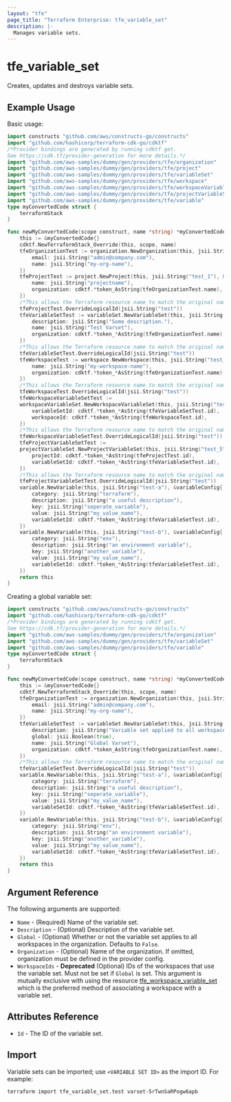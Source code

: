 ```yaml
---
layout: "tfe"
page_title: "Terraform Enterprise: tfe_variable_set"
description: |-
  Manages variable sets.
---
```


# tfe_variable_set

Creates, updates and destroys variable sets.

## Example Usage

Basic usage:

```go
import constructs "github.com/aws/constructs-go/constructs"
import "github.com/hashicorp/terraform-cdk-go/cdktf"
/*Provider bindings are generated by running cdktf get.
See https://cdk.tf/provider-generation for more details.*/
import "github.com/aws-samples/dummy/gen/providers/tfe/organization"
import "github.com/aws-samples/dummy/gen/providers/tfe/project"
import "github.com/aws-samples/dummy/gen/providers/tfe/variableSet"
import "github.com/aws-samples/dummy/gen/providers/tfe/workspace"
import "github.com/aws-samples/dummy/gen/providers/tfe/workspaceVariableSet"
import "github.com/aws-samples/dummy/gen/providers/tfe/projectVariableSet"
import "github.com/aws-samples/dummy/gen/providers/tfe/variable"
type myConvertedCode struct {
	terraformStack
}

func newMyConvertedCode(scope construct, name *string) *myConvertedCode {
	this := &myConvertedCode{}
	cdktf.NewTerraformStack_Override(this, scope, name)
	tfeOrganizationTest := organization.NewOrganization(this, jsii.String("test"), &organizationConfig{
		email: jsii.String("admin@company.com"),
		name: jsii.String("my-org-name"),
	})
	tfeProjectTest := project.NewProject(this, jsii.String("test_1"), &projectConfig{
		name: jsii.String("projectname"),
		organization: cdktf.*token_AsString(tfeOrganizationTest.name),
	})
	/*This allows the Terraform resource name to match the original name. You can remove the call if you don't need them to match.*/
	tfeProjectTest.OverrideLogicalId(jsii.String("test"))
	tfeVariableSetTest := variableSet.NewVariableSet(this, jsii.String("test_2"), &variableSetConfig{
		description: jsii.String("Some description."),
		name: jsii.String("Test Varset"),
		organization: cdktf.*token_*AsString(tfeOrganizationTest.name),
	})
	/*This allows the Terraform resource name to match the original name. You can remove the call if you don't need them to match.*/
	tfeVariableSetTest.OverrideLogicalId(jsii.String("test"))
	tfeWorkspaceTest := workspace.NewWorkspace(this, jsii.String("test_3"), &workspaceConfig{
		name: jsii.String("my-workspace-name"),
		organization: cdktf.*token_*AsString(tfeOrganizationTest.name),
	})
	/*This allows the Terraform resource name to match the original name. You can remove the call if you don't need them to match.*/
	tfeWorkspaceTest.OverrideLogicalId(jsii.String("test"))
	tfeWorkspaceVariableSetTest :=
	workspaceVariableSet.NewWorkspaceVariableSet(this, jsii.String("test_4"), &workspaceVariableSetConfig{
		variableSetId: cdktf.*token_*AsString(tfeVariableSetTest.id),
		workspaceId: cdktf.*token_*AsString(tfeWorkspaceTest.id),
	})
	/*This allows the Terraform resource name to match the original name. You can remove the call if you don't need them to match.*/
	tfeWorkspaceVariableSetTest.OverrideLogicalId(jsii.String("test"))
	tfeProjectVariableSetTest :=
	projectVariableSet.NewProjectVariableSet(this, jsii.String("test_5"), &projectVariableSetConfig{
		projectId: cdktf.*token_*AsString(tfeProjectTest.id),
		variableSetId: cdktf.*token_*AsString(tfeVariableSetTest.id),
	})
	/*This allows the Terraform resource name to match the original name. You can remove the call if you don't need them to match.*/
	tfeProjectVariableSetTest.OverrideLogicalId(jsii.String("test"))
	variable.NewVariable(this, jsii.String("test-a"), &variableConfig{
		category: jsii.String("terraform"),
		description: jsii.String("a useful description"),
		key: jsii.String("seperate_variable"),
		value: jsii.String("my_value_name"),
		variableSetId: cdktf.*token_*AsString(tfeVariableSetTest.id),
	})
	variable.NewVariable(this, jsii.String("test-b"), &variableConfig{
		category: jsii.String("env"),
		description: jsii.String("an environment variable"),
		key: jsii.String("another_variable"),
		value: jsii.String("my_value_name"),
		variableSetId: cdktf.*token_*AsString(tfeVariableSetTest.id),
	})
	return this
}
```

Creating a global variable set:

```go
import constructs "github.com/aws/constructs-go/constructs"
import "github.com/hashicorp/terraform-cdk-go/cdktf"
/*Provider bindings are generated by running cdktf get.
See https://cdk.tf/provider-generation for more details.*/
import "github.com/aws-samples/dummy/gen/providers/tfe/organization"
import "github.com/aws-samples/dummy/gen/providers/tfe/variableSet"
import "github.com/aws-samples/dummy/gen/providers/tfe/variable"
type myConvertedCode struct {
	terraformStack
}

func newMyConvertedCode(scope construct, name *string) *myConvertedCode {
	this := &myConvertedCode{}
	cdktf.NewTerraformStack_Override(this, scope, name)
	tfeOrganizationTest := organization.NewOrganization(this, jsii.String("test"), &organizationConfig{
		email: jsii.String("admin@company.com"),
		name: jsii.String("my-org-name"),
	})
	tfeVariableSetTest := variableSet.NewVariableSet(this, jsii.String("test_1"), &variableSetConfig{
		description: jsii.String("Variable set applied to all workspaces."),
		global: jsii.Boolean(true),
		name: jsii.String("Global Varset"),
		organization: cdktf.*token_AsString(tfeOrganizationTest.name),
	})
	/*This allows the Terraform resource name to match the original name. You can remove the call if you don't need them to match.*/
	tfeVariableSetTest.OverrideLogicalId(jsii.String("test"))
	variable.NewVariable(this, jsii.String("test-a"), &variableConfig{
		category: jsii.String("terraform"),
		description: jsii.String("a useful description"),
		key: jsii.String("seperate_variable"),
		value: jsii.String("my_value_name"),
		variableSetId: cdktf.*token_*AsString(tfeVariableSetTest.id),
	})
	variable.NewVariable(this, jsii.String("test-b"), &variableConfig{
		category: jsii.String("env"),
		description: jsii.String("an environment variable"),
		key: jsii.String("another_variable"),
		value: jsii.String("my_value_name"),
		variableSetId: cdktf.*token_*AsString(tfeVariableSetTest.id),
	})
	return this
}
```

## Argument Reference

The following arguments are supported:

* `Name` - (Required) Name of the variable set.
* `Description` - (Optional) Description of the variable set.
* `Global` - (Optional) Whether or not the variable set applies to all workspaces in the organization. Defaults to `False`.
* `Organization` - (Optional) Name of the organization. If omitted, organization must be defined in the provider config.
* `WorkspaceIds` - **Deprecated** (Optional) IDs of the workspaces that use the variable set.
  Must not be set if `Global` is set. This argument is mutually exclusive with using the resource
  [tfe_workspace_variable_set](workspace_variable_set.html) which is the preferred method of associating a workspace
  with a variable set.

## Attributes Reference

* `Id` - The ID of the variable set.

## Import

Variable sets can be imported; use `<VARIABLE SET ID>` as the import ID. For example:

```shell
terraform import tfe_variable_set.test varset-5rTwnSaRPogw6apb
```

<!-- cache-key: cdktf-0.17.0-pre.15 input-f7d62718eed35f26440fb694022ebdc09326a9d03b988efb8a3c149eb3b94b1a -->